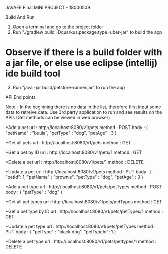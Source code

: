 JAVAEE Final MINI PROJECT - 18000509

Build And Run

1. Open a terminal and go to the project folder
2. Run "./gradlew build -Dquarkus.package.type=uber-jar" to build the app
# Observe if there is a build folder with a jar file, or else use eclipse (intellij) ide build tool
3. Run "java -jar build/petstore-runner.jar" to run the app

API End points


Note - In the beginning there is no data in the list, therefore first input some data to retreive data.
Use 3rd party application to run and see results on the APIs (Get methods can be viewed in web browser)

*Add a pet
	url : http://localhost:8080/v1/pets
	method : POST
	body : {
		    "petName" : "buula",
		    "petType" : "dog",
		    "petAge" : 3
		}

*Get all pets
	url : http://localhost:8080/v1/pets
	method : GET

*Get a pet by ID
	url : http://localhost:8080/v1/pets/1
	method : GET

*Delete a pet
	url : http://localhost:8080/v1/pets/1
	method : DELETE
	
*Update a pet
	url : http://localhost:8080/v1/pets
	method : PUT
	body : {
		    "petId": 1,
		    "petName" : "brownie",
		    "petType" : "dog",
		    "petAge" : 3
		}
		
*Add a pet type
	url : http://localhost:8080/v1/pets/petTypes
	method : POST
	body : {
		    "petType" : "dog"
		}

*Get all pet types
	url : http://localhost:8080/v1/pets/petTypes
	method : GET

*Get a pet type by ID
	url : http://localhost:8080/v1/pets/petTypes/1
	method : GET
	
*Update a pet type
	url : http://localhost:8080/v1/pets/petTypes
	method : PUT
	body : {
		    "petType" : "black dog",
		    "petTypeId": 1
		}

*Delete a pet type
	url : http://localhost:8080/v1/pets/pettypes/1
	method : DELETE
